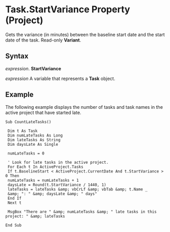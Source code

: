 
# Task.StartVariance Property (Project)

Gets the variance (in minutes) between the baseline start date and the start date of the task. Read-only  **Variant**.


## Syntax

 _expression_. **StartVariance**

 _expression_ A variable that represents a **Task** object.


## Example

The following example displays the number of tasks and task names in the active project that have started late.


```
Sub CountLateTasks() 
 
 Dim t As Task 
 Dim numLateTasks As Long 
 Dim lateTasks As String 
 Dim daysLate As Single 
 
 numLateTasks = 0 
 
 ' Look for late tasks in the active project. 
 For Each t In ActiveProject.Tasks 
 If t.BaselineStart < ActiveProject.CurrentDate And t.StartVariance > 0 Then 
 numLateTasks = numLateTasks + 1 
 daysLate = Round(t.StartVariance / 1440, 1) 
 lateTasks = lateTasks &amp; vbCrLf &amp; vbTab &amp; t.Name _ 
 &amp; ": " &amp; daysLate &amp; " days" 
 End If 
 Next t 
 
 MsgBox "There are " &amp; numLateTasks &amp; " late tasks in this project: " &amp; lateTasks 
 
End Sub
```


